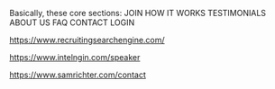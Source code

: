 Basically, these core sections:
JOIN
HOW IT WORKS
TESTIMONIALS
ABOUT US
FAQ
CONTACT
LOGIN

https://www.recruitingsearchengine.com/

https://www.intelngin.com/speaker

https://www.samrichter.com/contact
